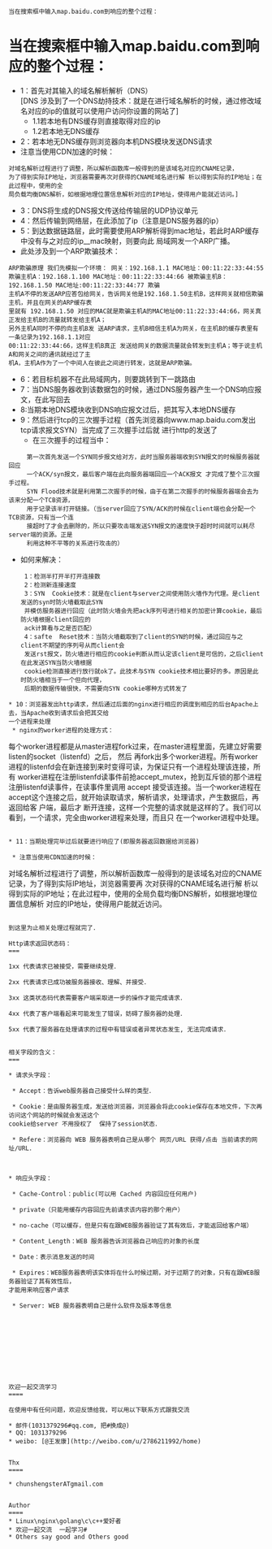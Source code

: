 `当在搜索框中输入map.baidu.com到响应的整个过程：`

当在搜索框中输入map.baidu.com到响应的整个过程：
===

* 1：首先对其输入的域名解析解析（DNS）     
[DNS 涉及到了一个DNS劫持技术：就是在进行域名解析的时候，通过修改域名对应的ip的值就可以使用户访问你设置的网站了]
    * 1.1若本地有DNS缓存则直接取得对应的ip
    * 1.2若本地无DNS缓存    
* 2：若本地无DNS缓存则浏览器向本机DNS模块发送DNS请求      
 * 注意当使用CDN加速的时候：
```
对域名解析过程进行了调整，所以解析函数库一般得到的是该域名对应的CNAME记录，
为了得到实际IP地址，浏览器需要再次对获得的CNAME域名进行解 析以得到实际的IP地址；在此过程中，使用的全
局负载均衡DNS解析，如根据地理位置信息解析对应的IP地址，使得用户能就近访问。]   
 ```
* 3：DNS将生成的DNS报文传送给传输层的UDP协议单元     
* 4：然后传输到网络层，在此添加了ip（注意是DNS服务器的ip）    
* 5：到达数据链路层，此时需要使用ARP解析得到mac地址，若此时ARP缓存中没有与之对应的ip__mac映射，则要向此
局域网发一个ARP广播。      
 * 此处涉及到一个ARP欺骗技术：　　　
```
ARP欺骗原理 我们先模拟一个环境： 网关：192.168.1.1 MAC地址：00:11:22:33:44:55 
欺骗主机A：192.168.1.100 MAC地址：00:11:22:33:44:66 被欺骗主机B：192.168.1.50 MAC地址:00:11:22:33:44:77 欺骗
主机A不停的发送ARP应答包给网关，告诉网关他是192.168.1.50主机B，这样网关就相信欺骗主机，并且在网关的ARP缓存表
里就有 192.168.1.50 对应的MAC就是欺骗主机A的MAC地址00:11:22:33:44:66，网关真正发给主机B的流量就转发给主机A；
另外主机A同时不停的向主机B发 送ARP请求，主机B相信主机A为网关，在主机B的缓存表里有一条记录为192.168.1.1对应
00:11:22:33:44:66，这样主机B真正 发送给网关的数据流量就会转发到主机A；等于说主机A和网关之间的通讯就经过了主
机A，主机A作为了一个中间人在彼此之间进行转发，这就是ARP欺骗。
```

* 6：若目标机器不在此局域网内，则要跳转到下一跳路由        
* 7：当DNS服务器收到该数据包的时候，通过DNS服务器产生一个DNS响应报文，在此写回去    
* 8:当期本地DNS模块收到DNS响应报文过后，把其写入本地DNS缓存      
* 9：然后进行tcp的三次握手过程（首先浏览器向www.map.baidu.com发出tcp请求报文SYN）当完成了三次握手过后就
进行http的发送了    
  * 在三次握手的过程当中：
```
     第一次首先发送一个SYN同步报文给对方，此时当服务器端收到SYN报文的时候服务器就回应
     一个ACK/syn报文，最后客户端在此向服务器端回应一个ACK报文 才完成了整个三次握手过程。    
     SYN Flood技术就是利用第二次握手的时候，由于在第二次握手的时候服务器端会去为该来分配一个TCB资源，
     用于记录该半打开链接。（当server回应了SYN/ACK的时候在client端也会分配一个TCB资源，只有当一个连
     接超时了才会去删除的，所以只要攻击端发送SYN报文的速度快于超时时间就可以耗尽server端的资源。正是
     利用这种不平等的关系进行攻击的）        
```
 * 如何来解决： 

    ```
     1：检测半打开半打开连接数      
     2：检测新连接速度     
     3：SYN  Cookie技术：就是在client与server之间使用防火墙作为代理。是client发送的syn时防火墙截取此SYN
     并模仿服务器进行回应（此时防火墙会先把ack序列号进行相关的加密计算cookie，最后防火墙根据client回应的
     ack计算看与之是否匹配）     
     4：safte  Reset技术：当防火墙截取到了client的SYN的时候，通过回应与之client不期望的序列号从而client会
     发送rst报文，防火墙进行相应的cookie判断从而认定该client是可信的，之后client在此发送SYN当防火墙根据
     cookie检测直接进行放行就ok了。此技术与SYN cookie技术相比要好的多。原因是此时防火墙相当于一个但向代理，
     后期的数据传输很快，不需要向SYN cookie哪种方式转发了    
```
* 10：浏览器发出http请求，然后通过后面的nginx进行相应的调度到相应的后台Apache上去，当Apache收到请求后会把其交给
一个进程来处理   
 * nginx的worker进程的处理方式：　　
```
每个worker进程都是从master进程fork过来，在master进程里面，先建立好需要listen的socket（listenfd）之后， 然后
再fork出多个worker进程。所有worker进程的listenfd会在新连接到来时变得可读，为保证只有一个进程处理该连接，所有
worker进程在注册listenfd读事件前抢accept_mutex，抢到互斥锁的那个进程注册listenfd读事件，在读事件里调用 accept
接受该连接。当一个worker进程在accept这个连接之后，就开始读取请求，解析请求，处理请求，产生数据后，再返回给客
户端，最后才 断开连接，这样一个完整的请求就是这样的了。我们可以看到，一个请求，完全由worker进程来处理，而且只
在一个worker进程中处理。
```

* 11：当期处理完毕过后就要进行响应了(即服务器返回数据给浏览器)

 * 注意当使用CDN加速的时候：
```
对域名解析过程进行了调整，所以解析函数库一般得到的是该域名对应的CNAME记录，为了得到实际IP地址，浏览器需要再
次对获得的CNAME域名进行解 析以得到实际的IP地址；在此过程中，使用的全局负载均衡DNS解析，如根据地理位置信息解析
对应的IP地址，使得用户能就近访问。
```

到这里为止相关处理过程就完了．

Http请求返回状态码：　　
===

1xx 代表请求已被接受，需要继续处理．　　　　　　　　

2xx 代表请求已成功被服务器接收、理解、并接受．

3xx 这类状态码代表需要客户端采取进一步的操作才能完成请求．

4xx 代表了客户端看起来可能发生了错误，妨碍了服务器的处理．

5xx 代表了服务器在处理请求的过程中有错误或者异常状态发生, 无法完成请求．


相关字段的含义：　
===

* 请求头字段：　　　

 * Accept：告诉web服务器自己接受什么样的类型．

 * Cookie：是由服务器生成，发送给浏览器，浏览器会将此cookie保存在本地文件，下次再访问这个网站的时候就会发送这个
cookie给server 不用授权了  保持了session状态．

 * Refere：浏览器向 WEB 服务器表明自己是从哪个 网页/URL 获得/点击 当前请求的网址/URL．



* 响应头字段：　　　　　

 * Cache-Control：public(可以用 Cached 内容回应任何用户)　

 * private（只能用缓存内容回应先前请求该内容的那个用户）

 * no-cache（可以缓存，但是只有在跟WEB服务器验证了其有效后，才能返回给客户端）

 * Content_Length：WEB 服务器告诉浏览器自己响应的对象的长度

 * Date：表示消息发送的时间

 * Expires：WEB服务器表明该实体将在什么时候过期，对于过期了的对象，只有在跟WEB服务器验证了其有效性后，
才能用来响应客户请求

 * Server: WEB 服务器表明自己是什么软件及版本等信息　　








　

欢迎一起交流学习 
====
 
在使用中有任何问题，欢迎反馈给我，可以用以下联系方式跟我交流

* 邮件(1031379296#qq.com, 把#换成@)
* QQ: 1031379296
* weibo: [@王发康](http://weibo.com/u/2786211992/home)


Thx
====

* chunshengsterATgmail.com


Author
====
* Linux\nginx\golang\c\c++爱好者
* 欢迎一起交流  一起学习# 
* Others say good and Others good


